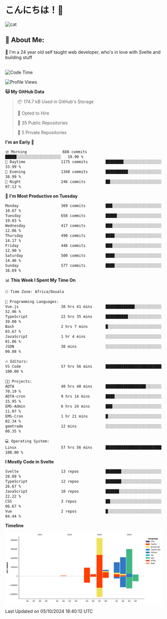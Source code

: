 

# こんにちは！🙂  
![cat](https://github.com/michaelnji/michaelnji/assets/73862378/606e99e9-2c18-4853-8722-991e4af8eae6)

## 💫 About Me:
🙂 I'm a 24 year old self taught web developer, who's in love with Svelte and building stuff <br><br>

<!--START_SECTION:waka-->
![Code Time](http://img.shields.io/badge/Code%20Time-1%2C099%20hrs%2037%20mins-blue)

![Profile Views](http://img.shields.io/badge/Profile%20Views-2-blue)

**🐱 My GitHub Data** 

> 📦 174.7 kB Used in GitHub's Storage 
 > 
> 💼 Opted to Hire
 > 
> 📜 35 Public Repositories 
 > 
> 🔑 5 Private Repositories 
 > 
**I'm an Early 🐤** 

```text
🌞 Morning                688 commits         █████░░░░░░░░░░░░░░░░░░░░   19.90 % 
🌆 Daytime                1175 commits        ████████░░░░░░░░░░░░░░░░░   33.99 % 
🌃 Evening                1348 commits        ██████████░░░░░░░░░░░░░░░   38.99 % 
🌙 Night                  246 commits         ██░░░░░░░░░░░░░░░░░░░░░░░   07.12 % 
```
📅 **I'm Most Productive on Tuesday** 

```text
Monday                   369 commits         ███░░░░░░░░░░░░░░░░░░░░░░   10.67 % 
Tuesday                  658 commits         █████░░░░░░░░░░░░░░░░░░░░   19.03 % 
Wednesday                417 commits         ███░░░░░░░░░░░░░░░░░░░░░░   12.06 % 
Thursday                 490 commits         ████░░░░░░░░░░░░░░░░░░░░░   14.17 % 
Friday                   446 commits         ███░░░░░░░░░░░░░░░░░░░░░░   12.90 % 
Saturday                 500 commits         ████░░░░░░░░░░░░░░░░░░░░░   14.46 % 
Sunday                   577 commits         ████░░░░░░░░░░░░░░░░░░░░░   16.69 % 
```


📊 **This Week I Spent My Time On** 

```text
🕑︎ Time Zone: Africa/Douala

💬 Programming Languages: 
Vue.js                   30 hrs 41 mins      █████████████░░░░░░░░░░░░   52.96 % 
TypeScript               22 hrs 35 mins      ██████████░░░░░░░░░░░░░░░   39.00 % 
Bash                     2 hrs 7 mins        █░░░░░░░░░░░░░░░░░░░░░░░░   03.67 % 
JavaScript               1 hr 4 mins         ░░░░░░░░░░░░░░░░░░░░░░░░░   01.86 % 
JSON                     30 mins             ░░░░░░░░░░░░░░░░░░░░░░░░░   00.88 % 

🔥 Editors: 
VS Code                  57 hrs 56 mins      █████████████████████████   100.00 % 

🐱‍💻 Projects: 
ADTA                     40 hrs 40 mins      ██████████████████░░░░░░░   70.19 % 
ADTA-cron                9 hrs 14 mins       ████░░░░░░░░░░░░░░░░░░░░░   15.95 % 
EMS-Admin                6 hrs 24 mins       ███░░░░░░░░░░░░░░░░░░░░░░   11.07 % 
EMS-Cron                 1 hr 21 mins        █░░░░░░░░░░░░░░░░░░░░░░░░   02.34 % 
gemtrade                 12 mins             ░░░░░░░░░░░░░░░░░░░░░░░░░   00.35 % 

💻 Operating System: 
Linux                    57 hrs 56 mins      █████████████████████████   100.00 % 
```

**I Mostly Code in Svelte** 

```text
Svelte                   13 repos            ███████░░░░░░░░░░░░░░░░░░   28.89 % 
TypeScript               12 repos            ███████░░░░░░░░░░░░░░░░░░   26.67 % 
JavaScript               10 repos            ██████░░░░░░░░░░░░░░░░░░░   22.22 % 
CSS                      3 repos             ██░░░░░░░░░░░░░░░░░░░░░░░   06.67 % 
Vue                      2 repos             █░░░░░░░░░░░░░░░░░░░░░░░░   04.44 % 
```



**Timeline**

![Lines of Code chart](https://raw.githubusercontent.com/michaelnji/michaelnji/main/assets/bar_graph.png)


 Last Updated on 05/10/2024 18:40:12 UTC
<!--END_SECTION:waka-->
